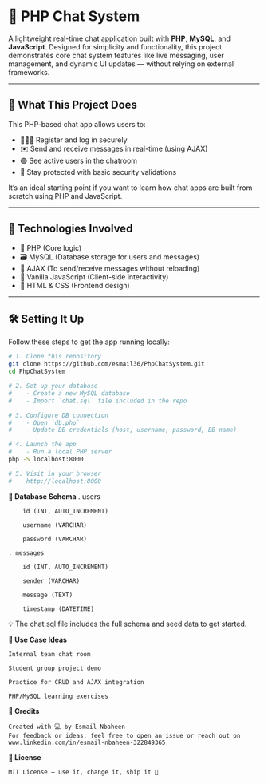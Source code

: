 # 💬 PHP Chat System

A lightweight real-time chat application built with **PHP**, **MySQL**, and **JavaScript**. Designed for simplicity and functionality, this project demonstrates core chat system features like live messaging, user management, and dynamic UI updates — without relying on external frameworks.

---

## 🔧 What This Project Does

This PHP-based chat app allows users to:

- 🧑‍🤝‍🧑 Register and log in securely
- ✉️ Send and receive messages in real-time (using AJAX)
- 🟢 See active users in the chatroom
- 🔐 Stay protected with basic security validations

It’s an ideal starting point if you want to learn how chat apps are built from scratch using PHP and JavaScript.

---

## 📂 Technologies Involved

- 🐘 PHP (Core logic)
- 🗃️ MySQL (Database storage for users and messages)
- 🎯 AJAX (To send/receive messages without reloading)
- 🧼 Vanilla JavaScript (Client-side interactivity)
- 🧱 HTML & CSS (Frontend design)

---

## 🛠️ Setting It Up

Follow these steps to get the app running locally:

````bash
# 1. Clone this repository
git clone https://github.com/esmail36/PhpChatSystem.git
cd PhpChatSystem

# 2. Set up your database
#    - Create a new MySQL database
#    - Import `chat.sql` file included in the repo

# 3. Configure DB connection
#    - Open `db.php`
#    - Update DB credentials (host, username, password, DB name)

# 4. Launch the app
#    - Run a local PHP server
php -S localhost:8000

# 5. Visit in your browser
#    http://localhost:8000
````

**🧱 Database Schema**
    . users

        id (INT, AUTO_INCREMENT)

        username (VARCHAR)

        password (VARCHAR)  
    
    . messages

        id (INT, AUTO_INCREMENT)

        sender (VARCHAR)

        message (TEXT)

        timestamp (DATETIME)

💡 The chat.sql file includes the full schema and seed data to get started.

**🧪 Use Case Ideas**

    Internal team chat room

    Student group project demo

    Practice for CRUD and AJAX integration

    PHP/MySQL learning exercises


**🙌 Credits**

    Created with 💻 by Esmail Nbaheen
    For feedback or ideas, feel free to open an issue or reach out on www.linkedin.com/in/esmail-nbaheen-322849365


**📜 License**

    MIT License — use it, change it, ship it 🚀